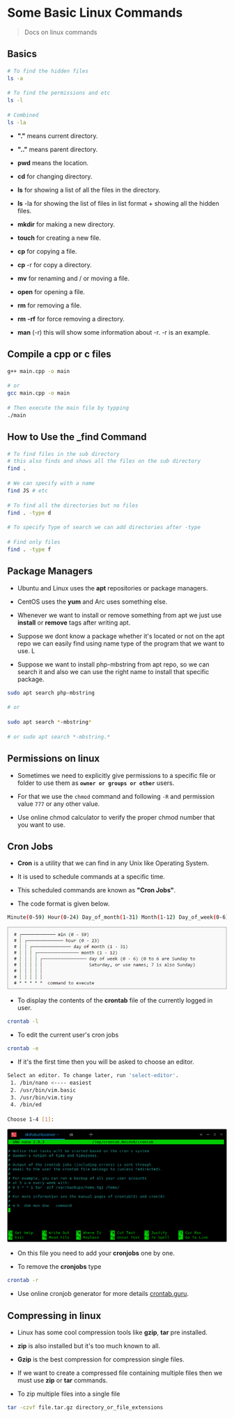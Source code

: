 # Some Basic Linux Commands

> Docs on linux commands

## Basics

```bash
# To find the hidden files
ls -a

# To find the permissions and etc
ls -l

# Combined
ls -la

```

- **"."** means current directory.

- **".."** means parent directory.

- **pwd** means the location.

- **cd** for changing directory.

- **ls** for showing a list of all the files in the directory.

- **ls** -la for showing the list of files in list format + showing all the hidden files.

- **mkdir** for making a new directory.

- **touch** for creating a new file.

- **cp** for copying a file.

- **cp** -r for copy a directory.

- **mv** for renaming and / or moving a file.

- **open** for opening a file.

- **rm** for removing a file.

- **rm** **-rf** for force removing a directory.

- **man** (-r) this will show some information about -r. -r is an example.

## Compile a cpp or c files

```bash
g++ main.cpp -o main

# or
gcc main.cpp -o main

# Then execute the main file by typping
./main
```

## How to Use the \_find Command

```bash
# To find files in the sub directory
# this also finds and shows all the files on the sub directory
find .

# We can specify with a name
find JS # etc

# To find all the directories but no files
find . -type d

# To specify Type of search we can add directories after -type

# Find only files
find . -type f

```

## Package Managers

- Ubuntu and Linux uses the **apt** repositories or package managers.

- CentOS uses the **yum** and Arc uses something else.

- Whenever we want to install or remove something from apt we just use **install** or **remove** tags after writing apt.

- Suppose we dont know a package whether it's located or not on the apt repo we can easily find using name type of the program that we want to use. L

- Suppose we want to install php-mbstring from apt repo, so we can search it and also we can use the right name to install that specific package.

```bash
sudo apt search php-mbstring

# or

sudo apt search *-mbstring*

# or sudo apt search *-mbstring.*
```

## Permissions on linux

- Sometimes we need to explicitly give permissions to a specific file or folder to use them as **`owner or groups or other`** users.

- For that we use the `chmod` command and following `-R` and permission value `777` or any other value.

- Use online chmod calculator to verify the proper chmod number that you want to use.

## Cron Jobs

- **Cron** is a utility that we can find in any Unix like Operating System.

- It is used to schedule commands at a specific time.

- This scheduled commands are known as **"Cron Jobs"**.

- The code format is given below.

```bash
Minute(0-59) Hour(0-24) Day_of_month(1-31) Month(1-12) Day_of_week(0-6) Command_to_execute
```

![](cron-job.png)

- To display the contents of the **crontab** file of the currently logged in user.

```bash
crontab -l
```

- To edit the current user's cron jobs

```bash
crontab -e
```

- If it's the first time then you will be asked to choose an editor.

```bash
Select an editor. To change later, run 'select-editor'.
 1. /bin/nano <---- easiest
 2. /usr/bin/vim.basic
 3. /usr/bin/vim.tiny
 4. /bin/ed

Choose 1-4 [1]:
```

![](cronfile.png)

- On this file you need to add your **cronjobs** one by one.

- To remove the **cronjobs** type

```bash
crontab -r
```

- Use online cronjob generator for more details [crontab.guru](https://crontab.guru/).

## Compressing in linux 

- Linux has some cool compression tools like **gzip**, **tar** pre installed. 

- **zip** is also installed but it's too much known to all. 

- **Gzip** is the best compression for compression single files. 

- If we want to create a compressed file containing multiple files then we must use **zip** or **tar** commands. 

- To zip multiple files into a single file 
```bash 
tar -czvf file.tar.gz directory_or_file_extensions
```


